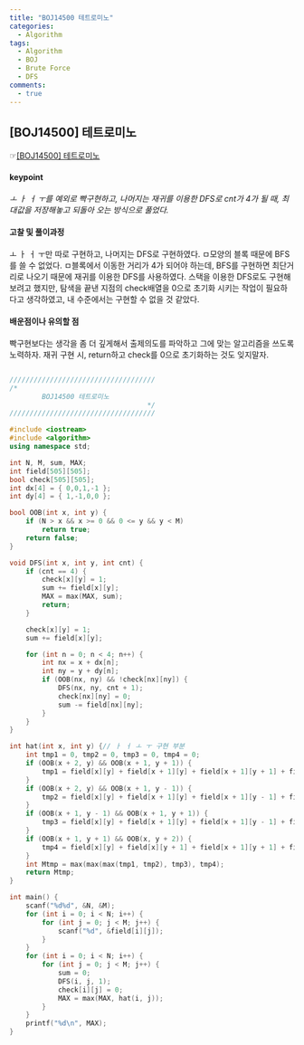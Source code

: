 ```yaml
---
title: "BOJ14500 테트로미노"
categories:
  - Algorithm
tags:
  - Algorithm
  - BOJ
  - Brute Force
  - DFS
comments:
  - true
---
```


## [BOJ14500] 테트로미노
 ☞[[BOJ14500] 테트로미노](https://www.acmicpc.net/problem/14500)

#### keypoint
*ㅗ ㅏ ㅓ ㅜ를 예외로 빡구현하고,
나머지는 재귀를 이용한 DFS로 cnt가 4가
될 때, 최대값을 저장해놓고 되돌아 오는 방식으로
풀었다.*

#### 고찰 및 풀이과정
ㅗ ㅏ ㅓ ㅜ만 따로 구현하고, 나머지는 DFS로 구현하였다. ㅁ모양의 블록 때문에 BFS를 쓸 수 없었다.
ㅁ블록에서 이동한 거리가 4가 되어야 하는데, BFS를 구현하면 최단거리로 나오기 때문에 재귀를 이용한
DFS를 사용하였다.
스택을 이용한 DFS로도 구현해보려고 했지만, 탐색을 끝낸 지점의 check배열을 0으로 초기화 시키는 작업이
필요하다고 생각하였고, 내 수준에서는 구현할 수 없을 것 같았다.


#### 배운점이나 유의할 점
빡구현보다는 생각을 좀 더 깊게해서 출제의도를 파악하고 그에 맞는 알고리즘을 쓰도록
노력하자.
재귀 구현 시, return하고 check를 0으로 초기화하는 것도 잊지말자.

```cpp

////////////////////////////////////
/*
	    BOJ14500 테트로미노
                                  */
////////////////////////////////////

#include <iostream>
#include <algorithm>
using namespace std;

int N, M, sum, MAX;
int field[505][505];
bool check[505][505];
int dx[4] = { 0,0,1,-1 };
int dy[4] = { 1,-1,0,0 };

bool OOB(int x, int y) {
	if (N > x && x >= 0 && 0 <= y && y < M)
		return true;
	return false;
}

void DFS(int x, int y, int cnt) {
	if (cnt == 4) {
		check[x][y] = 1;
		sum += field[x][y];
		MAX = max(MAX, sum);
		return;
	}

	check[x][y] = 1;
	sum += field[x][y];

	for (int n = 0; n < 4; n++) {
		int nx = x + dx[n];
		int ny = y + dy[n];
		if (OOB(nx, ny) && !check[nx][ny]) {
			DFS(nx, ny, cnt + 1);
			check[nx][ny] = 0;
			sum -= field[nx][ny];
		}
	}
}

int hat(int x, int y) {// ㅏ ㅓ ㅗ ㅜ 구현 부분
	int tmp1 = 0, tmp2 = 0, tmp3 = 0, tmp4 = 0;
	if (OOB(x + 2, y) && OOB(x + 1, y + 1)) {
		tmp1 = field[x][y] + field[x + 1][y] + field[x + 1][y + 1] + field[x + 2][y];
	}
	if (OOB(x + 2, y) && OOB(x + 1, y - 1)) {
		tmp2 = field[x][y] + field[x + 1][y] + field[x + 1][y - 1] + field[x + 2][y];
	}
	if (OOB(x + 1, y - 1) && OOB(x + 1, y + 1)) {
		tmp3 = field[x][y] + field[x + 1][y] + field[x + 1][y - 1] + field[x + 1][y + 1];
	}
	if (OOB(x + 1, y + 1) && OOB(x, y + 2)) {
		tmp4 = field[x][y] + field[x][y + 1] + field[x + 1][y + 1] + field[x][y + 2];
	}
	int Mtmp = max(max(max(tmp1, tmp2), tmp3), tmp4);
	return Mtmp;
}

int main() {
	scanf("%d%d", &N, &M);
	for (int i = 0; i < N; i++) {
		for (int j = 0; j < M; j++) {
			scanf("%d", &field[i][j]);
		}
	}
	for (int i = 0; i < N; i++) {
		for (int j = 0; j < M; j++) {
			sum = 0;
			DFS(i, j, 1);
			check[i][j] = 0;
			MAX = max(MAX, hat(i, j));
		}
	}
	printf("%d\n", MAX);
}
```
